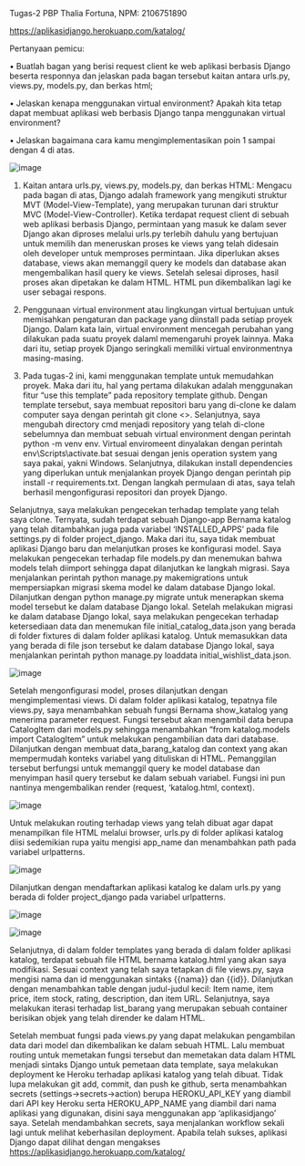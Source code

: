 Tugas-2 PBP
Thalia Fortuna, NPM: 2106751890

https://aplikasidjango.herokuapp.com/katalog/

Pertanyaan pemicu:

•	Buatlah bagan yang berisi request client ke web aplikasi berbasis Django beserta responnya dan jelaskan pada bagan tersebut kaitan antara urls.py, views.py, models.py, dan berkas html; 

•	Jelaskan kenapa menggunakan virtual environment? Apakah kita tetap dapat membuat aplikasi web berbasis Django tanpa menggunakan virtual environment? 

•	Jelaskan bagaimana cara kamu mengimplementasikan poin 1 sampai dengan 4 di atas.
 
![image](https://user-images.githubusercontent.com/88278165/190124454-b8cc2771-8f0f-4972-a609-109a4c28f2d2.png)

1. Kaitan antara urls.py, views.py, models.py, dan berkas HTML:
Mengacu pada bagan di atas, Django adalah framework yang mengikuti struktur MVT (Model-View-Template), yang merupakan turunan dari struktur MVC (Model-View-Controller). Ketika terdapat request client di sebuah web aplikasi berbasis Django, permintaan yang masuk ke dalam sever Django akan diproses melalui urls.py terlebih dahulu yang bertujuan untuk memilih dan meneruskan proses ke views yang telah didesain oleh developer untuk memproses permintaan. Jika diperlukan akses database, views akan memanggil query ke models dan database akan mengembalikan hasil query ke views. Setelah selesai diproses, hasil proses akan dipetakan ke dalam HTML. HTML pun dikembalikan lagi ke user sebagai respons.

2. Penggunaan virtual environment atau lingkungan virtual bertujuan untuk memisahkan pengaturan dan package yang diinstall pada setiap proyek Django. Dalam kata lain, virtual environment mencegah perubahan yang dilakukan pada suatu proyek dalaml memengaruhi proyek lainnya. Maka dari itu, setiap proyek Django seringkali memiliki virtual environmentnya masing-masing.

3. Pada tugas-2 ini, kami menggunakan template untuk memudahkan proyek. Maka dari itu, hal yang pertama dilakukan adalah menggunakan fitur “use this template” pada repository template github. Dengan template tersebut, saya membuat repositori baru yang di-clone ke dalam computer saya dengan perintah git clone <>. Selanjutnya, saya mengubah directory cmd menjadi repository yang telah di-clone sebelumnya dan membuat sebuah virtual environment dengan perintah python -m venv env. Virtual enviromeent dinyalakan dengan perintah env\Scripts\activate.bat sesuai dengan jenis operation system yang saya pakai, yakni Windows. Selanjutnya, dilakukan install dependencies yang diperlukan untuk menjalankan proyek Django dengan perintah pip install -r requirements.txt. Dengan langkah permulaan di atas, saya telah berhasil mengonfigurasi repositori dan proyek Django.

Selanjutnya, saya melakukan pengecekan terhadap template yang telah saya clone. Ternyata, sudah terdapat sebuah Django-app Bernama katalog yang telah ditambahkan juga pada variabel ‘INSTALLED_APPS’ pada file settings.py di folder project_django. Maka dari itu, saya tidak membuat aplikasi Django baru dan melanjutkan proses ke konfigurasi model. Saya melakukan pengecekan terhadap file models.py dan menemukan bahwa models telah diimport sehingga dapat dilanjutkan ke langkah migrasi. Saya menjalankan perintah python manage.py makemigrations untuk mempersiapkan migrasi skema model ke dalam database Django lokal. Dilanjutkan dengan python manage.py migrate untuk menerapkan skema model tersebut ke dalam database Django lokal. Setelah melakukan migrasi ke dalam database Django lokal, saya melakukan pengecekan terhadap ketersediaan data dan menemukan file initial_catalog_data.json yang berada di folder fixtures di dalam folder aplikasi katalog. Untuk memasukkan data yang berada di file json tersebut ke dalam database Django lokal, saya menjalankan perintah python manage.py loaddata initial_wishlist_data.json.

![image](https://user-images.githubusercontent.com/88278165/190123607-cac73e77-bb0c-430b-acff-bb122f36291a.png)

Setelah mengonfigurasi model, proses dilanjutkan dengan mengimplementasi views. Di dalam folder aplikasi katalog, tepatnya file views.py, saya menambahkan sebuah fungsi Bernama show_katalog yang menerima parameter request. Fungsi tersebut akan mengambil data berupa CatalogItem dari models.py sehingga menambahkan “from katalog.models import CatalogItem” untuk melakukan pengambilian data dari database. Dilanjutkan dengan membuat data_barang_katalog dan context yang akan mempermudah konteks variabel yang dituliskan di HTML. Pemanggilan tersebut berfungsi untuk memanggil query ke model database dan menyimpan hasil query tersebut ke dalam sebuah variabel. Fungsi ini pun nantinya mengembalikan render (request, ‘katalog.html, context). 

![image](https://user-images.githubusercontent.com/88278165/190123632-cc0d0c07-cdae-4e50-80ec-81238ea31408.png)

Untuk melakukan routing terhadap views yang telah dibuat agar dapat menampilkan file HTML melalui browser, urls.py di folder aplikasi katalog diisi sedemikian rupa yaitu mengisi app_name dan menambahkan path pada variabel urlpatterns.

![image](https://user-images.githubusercontent.com/88278165/190123651-e196f491-255d-46d9-bf24-8a40feca85b0.png)

Dilanjutkan dengan mendaftarkan aplikasi katalog ke dalam urls.py yang berada di folder project_django pada variabel urlpatterns.

![image](https://user-images.githubusercontent.com/88278165/190123700-ca543c43-a57e-4f41-86ab-ee0d5b4f86ee.png)

![image](https://user-images.githubusercontent.com/88278165/190123725-bb203911-0c43-48a9-ab7b-583edc040d6b.png)

Selanjutnya, di dalam folder templates yang berada di dalam folder aplikasi katalog, terdapat sebuah file HTML bernama katalog.html yang akan saya modifikasi. Sesuai context yang telah saya tetapkan di file views.py, saya mengisi nama dan id menggunakan sintaks {{nama}} dan {{id}}. Dilanjutkan dengan menambahkan table dengan judul-judul kecil: Item name, item price, item stock, rating, description, dan item URL. Selanjutnya, saya melakukan iterasi terhadap list_barang yang merupakan sebuah container berisikan objek yang telah dirender ke dalam HTML.

Setelah membuat fungsi pada views.py yang dapat melakukan pengambilan data dari model dan dikembalikan ke dalam sebuah HTML. Lalu membuat routing untuk memetakan fungsi tersebut dan memetakan data dalam HTML menjadi sintaks Django untuk pemetaan data template, saya melakukan deployment ke Heroku terhadap aplikasi katalog yang telah dibuat. Tidak lupa melakukan git add, commit, dan push ke github, serta menambahkan secrets (settings->secrets->action) berupa HEROKU_API_KEY yang diambil dari API key Heroku serta HEROKU_APP_NAME yang diambil dari nama aplikasi yang digunakan, disini saya menggunakan app ‘aplikasidjango’ saya. Setelah mendambahkan secrets, saya menjalankan workflow sekali lagi untuk melihat keberhasilan deployment. Apabila telah sukses, aplikasi Django dapat dilihat dengan mengakses https://aplikasidjango.herokuapp.com/katalog/


